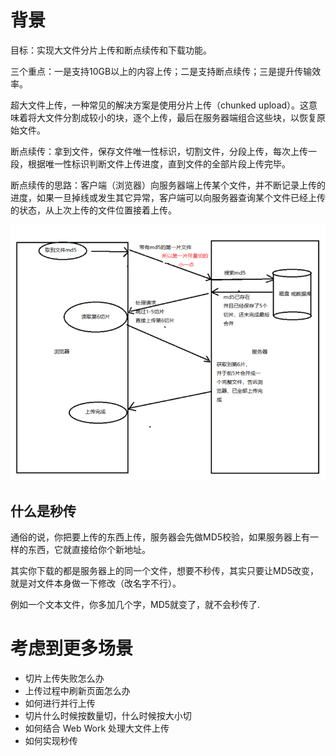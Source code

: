 #  背景
目标：实现大文件分片上传和断点续传和下载功能。

三个重点：一是支持10GB以上的内容上传；二是支持断点续传；三是提升传输效率。

超大文件上传，一种常见的解决方案是使用分片上传（chunked upload）。这意味着将大文件分割成较小的块，逐个上传，最后在服务器端组合这些块，以恢复原始文件。

断点续传：拿到文件，保存文件唯一性标识，切割文件，分段上传，每次上传一段，根据唯一性标识判断文件上传进度，直到文件的全部片段上传完毕。

断点续传的思路：客户端（浏览器）向服务器端上传某个文件，并不断记录上传的进度，如果一旦掉线或发生其它异常，客户端可以向服务器查询某个文件已经上传的状态，从上次上传的文件位置接着上传。

![](img/large_file.png)

## 什么是秒传
通俗的说，你把要上传的东西上传，服务器会先做MD5校验，如果服务器上有一样的东西，它就直接给你个新地址。

其实你下载的都是服务器上的同一个文件，想要不秒传，其实只要让MD5改变，就是对文件本身做一下修改（改名字不行）。

例如一个文本文件，你多加几个字，MD5就变了，就不会秒传了.

# 考虑到更多场景
* 切片上传失败怎么办
* 上传过程中刷新页面怎么办
* 如何进行并行上传
* 切片什么时候按数量切，什么时候按大小切
* 如何结合 Web Work 处理大文件上传
* 如何实现秒传